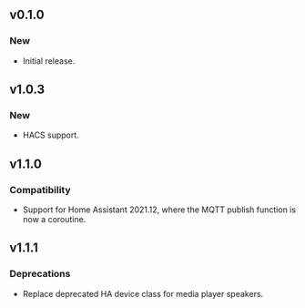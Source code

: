 ## v0.1.0
### New
- Initial release.

## v1.0.3
### New
- HACS support.

## v1.1.0
### Compatibility
- Support for Home Assistant 2021.12, where the MQTT publish function is now a coroutine.

## v1.1.1
### Deprecations
- Replace deprecated HA device class for media player speakers. 